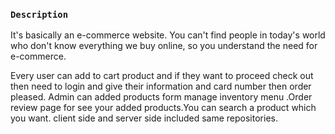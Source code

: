 ### `Description`
It's basically an e-commerce website. You can't find people in today's world who don't know everything we buy online, so you understand the need for e-commerce.

Every user can add to cart product and if they want to proceed check out then need to login and give their information and card number then order pleased.
Admin can added products form manage inventory menu .Order review page for see your added products.You can search a product which you want. client side and server side included same repositories.
